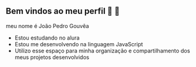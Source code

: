 ## Bem vindos ao meu perfil 🥇 🤾

meu nome é João Pedro Gouvêa

- Estou estudando no alura
- Estou me desenvolvendo na linguagem JavaScript
- Utilizo esse espaço para minha organização e compartilhamento dos meus projetos desenvolvidos
